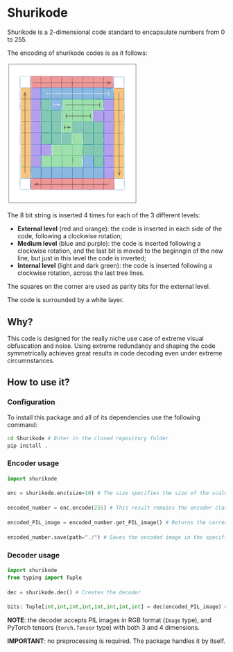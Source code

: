 # Shurikode

Shurikode is a 2-dimensional code standard to encapsulate numbers from 0 to 255.

The encoding of shurikode codes is as it follows:

<img src="./docs_images/Shurikode_encoding.png" alt="Shurikode encoding strategy" width="300">

The 8 bit string is inserted 4 times for each of the 3 different levels:

-   **External level** (red and orange): the code is inserted in each side of the code, following a clockwise rotation;
-   **Medium level** (blue and purple): the code is inserted following a clockwise rotation, and the last bit is moved to the beginngin of the new line, but just in this level the code is inverted;
-   **Internal level** (light and dark green): the code is inserted following a clockwise rotation, across the last tree lines.

The squares on the corner are used as parity bits for the external level.

The code is surrounded by a white layer.

## Why?

This code is designed for the really niche use case of extreme visual obfuscation and noise. Using extreme redundancy and shaping the code symmetrically achieves great results in code decoding even under extreme circumnstances.

## How to use it?

### Configuration

To install this package and all of its dependencies use the following command:

```bash
cd Shurikode # Enter in the cloned repository folder
pip install .
```

### Encoder usage

```python
import shurikode

enc = shurikode.enc(size=10) # The size specifies the size of the scale of the image that will be created.

encoded_number = enc.encode(255) # This result remains the encoder class.

encoded_PIL_image = encoded_number.get_PIL_image() # Returns the corresponding PIL image.

encoded_number.save(path="./") # Saves the encoded image in the specified path.
```

### Decoder usage

```python
import shurikode
from typing import Tuple

dec = shurikode.dec() # Creates the decoder

bits: Tuple[int,int,int,int,int,int,int,int] = dec(encoded_PIL_image) # Returns a tuple of 8 elements corresponding to the binary decoding of the code
```

**NOTE**: the decoder accepts PIL images in RGB format (`Image` type), and PyTorch tensors (`torch.Tensor` type) with both 3 and 4 dimensions.

**IMPORTANT**: no preprocessing is required. The package handles it by itself.

